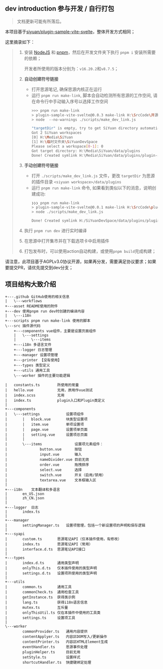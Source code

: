 ## dev introduction 参与开发 / 自行打包

> 文档更新可能有所落后。

本项目基于[siyuan/plugin-sample-vite-svelte](https://github.com/siyuan-note/plugin-sample-vite-svelte)，整体开发方式相同；

这里摘录如下：

> 1. 安装 [NodeJS](https://nodejs.org/en/download) 和 [pnpm](https://pnpm.io/installation)，然后在开发文件夹下执行 `pnpm i` 安装所需要的依赖；
>    
>    开发者所使用的版本分别为：`v16.20.2`和`v8.7.5`；
> 2. **自动创建符号链接**
>     - 打开思源笔记, 确保思源内核正在运行
>     - 运行 `pnpm run make-link`, 脚本会自动检测所有思源的工作空间, 请在命令行中手动输入序号以选择工作空间
>         ```bash
>         >>> pnpm run make-link
>         > plugin-sample-vite-svelte@0.0.3 make-link H:\SrcCode\开源项目\plugin-sample-vite-svelte
>         > node  --no-warnings ./scripts/make_dev_link.js
> 
>         "targetDir" is empty, try to get SiYuan directory automatically....
>         Got 2 SiYuan workspaces
>         [0] H:\Media\SiYuan
>         [1] H:\临时文件夹\SiYuanDevSpace
>         Please select a workspace[0-1]: 0
>         Got target directory: H:\Media\SiYuan/data/plugins
>         Done! Created symlink H:\Media\SiYuan/data/plugins/plugin-sample-vite-svelte
>         ```
> 3. **手动创建符号链接**
>     - 打开 `./scripts/make_dev_link.js` 文件，更改 `targetDir` 为思源的插件目录 `<siyuan workspace>/data/plugins`
>     - 运行 `pnpm run make-link` 命令, 如果看到类似以下的消息，说明创建成功:
>       ```bash
>       ❯❯❯ pnpm run make-link
>       > plugin-sample-vite-svelte@0.0.1 make-link H:\SrcCode\plugin-sample-vite-svelte
>       > node ./scripts/make_dev_link.js
> 
>       Done! Created symlink H:/SiYuanDevSpace/data/plugins/plugin-sample-vite-svelte
>       ```
> 4. 执行 `pnpm run dev` 进行实时编译
> 5. 在思源中打开集市并在下载选项卡中启用插件
> 6. 打包发布时，可以使用action自动构建，或使用`pnpm build`完成构建；

请注意，此项目基于AGPLv3.0协议开源，如果再分发，需要满足协议要求；如果要提交PR，请优先提交到dev分支；

## 项目结构大致介绍

```
+---.github GitHub使用的相关信息
|   \---workflows
+---asset README使用的附件
+---dev 使用pnpm run dev时创建的编译内容
|   \---i18n
+---scripts pnpm run make-link 使用的脚本
\---src 插件源代码
    +---components vue组件，主要是设置页面组件
    |   \---settings
    |       \---items
    +---i18n 多语言文件
    +---logger 日志管理
    +---manager 设置项管理
    +---printer 【没有使用】
    +---types 类型定义
    +---utils 通用工具
    \---worker 插件的主要功能逻辑
```

```
|   constants.ts        所使用的常量
|   hello.vue           无用，原用作vue测试
|   index.scss          无用
|   index.ts            plugin入口和Plugin类定义
|
+---components
|   \---settings            设置项组件
|       |   block.vue       块类型设置项
|       |   item.vue        单项设置项
|       |   page.vue        设置项单页面
|       |   setting.vue     设置项总页面
|       |
|       \---items               设置项元素组件：
|               button.vue      按钮
|               input.vue       输入
|               nameDivider.vue 目前无效
|               order.vue       拖拽排序
|               select.vue      选择
|               switch.vue      开关（启用/禁用）
|               textarea.vue    文本框输入区
|
+---i18n    文本翻译和多语言
|       en_US.json
|       zh_CN.json
|
+---logger  日志
|       index.ts
|
+---manager
|       settingManager.ts   设置项管理，包括一个新设置项的声明和保存逻辑
|
+---syapi
|       custom.ts       思源笔记API（仅本插件使用，有修改）
|       index.ts        思源笔记API（常用）
|       interface.d.ts  思源笔记API接口
|
+---types
|       index.d.ts      通用类型声明
|       onlyThis.d.ts   仅本插件使用的类型声明
|       settings.d.ts   设置项所使用的类型声明
|
+---utils
|       common.ts       通用工具
|       commonCheck.ts  通用检查工具
|       getInstance.ts  获得类示例
|       lang.ts         获得i18n语言信息
|       mutex.ts        互斥量
|       onlyThisUtil.ts 仅在本插件中使用的工具类
|       settings.ts     设置项工具
|
\---worker
        commonProvider.ts   通用内容提供
        contentApplyer.ts   内容区DOM写入/更新操作
        contentPrinter.ts   内容区HTMLElement生成
        eventHandler.ts     思源事件处理
        pluginHelper.ts     目前无用
        setStyle.ts         设置样式
        shortcutHandler.ts  快捷键绑定处理
```